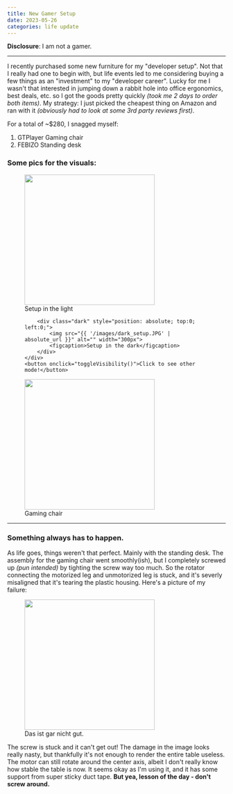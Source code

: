 ```yaml
---
title: New Gamer Setup
date: 2023-05-26
categories: life update
---
```


**Disclosure**: I am not a gamer.

---

I recently purchased some new furniture for my "developer setup". Not that I really had one to begin with, but life events led to me considering buying a few things as an "investment" to my "developer career". Lucky for me I wasn't that interested in jumping down a rabbit hole into office ergonomics, best deals, etc. so I got the goods pretty quickly *(took me 2 days to order both items)*. My strategy: I just picked the cheapest thing on Amazon and ran with it *(obviously had to look at some 3rd party reviews first)*.

For a total of ~$280, I snagged myself:
1. GTPlayer Gaming chair
2. FEBIZO Standing desk

### Some pics for the visuals:

<figure >
    <div class="light" style="position: relative">
        <img src="{{ '/images/light_setup.JPG' | absolute_url }}" alt="" width="300px">
        <figcaption>Setup in the light</figcaption>

        <div class="dark" style="position: absolute; top:0; left:0;">
            <img src="{{ '/images/dark_setup.JPG' | absolute_url }}" alt="" width="300px">
            <figcaption>Setup in the dark</figcaption>
        </div>
    </div>
    <button onclick="toggleVisibility()">Click to see other mode!</button>
</figure>

<figure style="clear: left;">
  <img src="{{ '/images/gaming_chair.JPG' | absolute_url }}" alt="" width="300px">
  <figcaption>Gaming chair</figcaption>
</figure>

<script>

    window.addEventListener("load", toggleVisibility)

    var lightVis = "visible", darkVis = "hidden";

    function toggleVisibility(){
        let light = document.getElementsByClassName("light");
        let dark = document.getElementsByClassName("dark");

        light[0].style.visibility = lightVis;

        dark[0].style.visibility = darkVis;

        [lightVis, darkVis] = [darkVis, lightVis];
    }

</script>



---

### Something always has to happen.

As life goes, things weren't that perfect. Mainly with the standing desk. The assembly for the gaming chair went smoothly(ish), but I completely screwed up *(pun intended)* by tighting the screw way too much. So the rotator connecting the motorized leg and unmotorized leg is stuck, and it's severly misaligned that it's tearing the plastic housing. Here's a picture of my failure:

<figure class="align-center">
    <img src="{{ '/images/fail_setup.JPG' | absolute_url }}" alt="" width="300px">
    <figcaption>Das ist gar nicht gut.</figcaption>
</figure>

The screw is stuck and it can't get out! The damage in the image looks really nasty, but thankfully it's not enough to render the entire table useless. The motor can still rotate around the center axis, albeit I don't really know how stable the table is now. It seems okay as I'm using it, and it has some support from super sticky duct tape. **But yea, lesson of the day - don't screw around.**